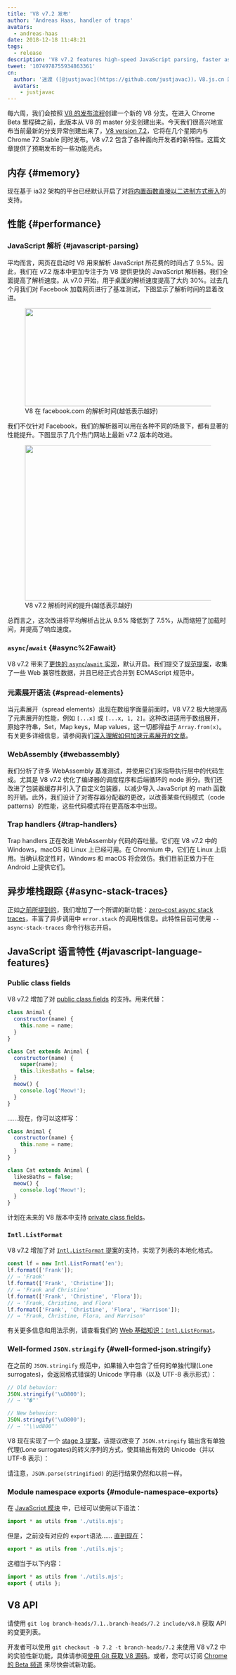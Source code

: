 ```yaml
---
title: 'V8 v7.2 发布'
author: 'Andreas Haas, handler of traps'
avatars:
  - andreas-haas
date: 2018-12-18 11:48:21
tags:
  - release
description: 'V8 v7.2 features high-speed JavaScript parsing, faster async-await, reduced memory consumption on ia32, public class fields, and much more!'
tweet: '1074978755934863361'
cn:
  author: '迷渡 ([@justjavac](https://github.com/justjavac))，V8.js.cn 站长'
  avatars:
    - justjavac
---
```

每六周，我们会按照 [V8 的发布流程](/docs/release-process)创建一个新的 V8 分支。在进入 Chrome Beta 里程碑之前，此版本从 V8 的 master 分支创建出来。今天我们很高兴地宣布当前最新的分支异常创建出来了，[V8 version 7.2](https://chromium.googlesource.com/v8/v8.git/+log/branch-heads/7.2)，它将在几个星期内与 Chrome 72 Stable 同时发布。V8 v7.2 包含了各种面向开发者的新特性。这篇文章提供了预期发布的一些功能亮点。

## 内存 {#memory}

现在基于 ia32 架构的平台已经默认开启了对[将内置函数直接以二进制方式嵌入](/blog/embedded-builtins)的支持。

## 性能 {#performance}

### JavaScript 解析 {#javascript-parsing}

平均而言，网页在启动时 V8 用来解析 JavaScript 所花费的时间占了 9.5%。因此，我们在 v7.2 版本中更加专注于为 V8 提供更快的 JavaScript 解析器。我们全面提高了解析速度。从 v7.0 开始，用于桌面的解析速度提高了大约 30%。过去几个月我们对 Facebook 加载网页进行了基准测试，下图显示了解析时间的显着改进。

<figure>
  <img src="/_img/v8-release-72/facebook-parse-time.png" srcset="/_img/v8-release-72/facebook-parse-time@2x.png 2x" width="1060" height="223" alt="" loading="lazy">
  <figcaption>V8 在 facebook.com 的解析时间(越低表示越好)</figcaption>
</figure>

我们不仅针对 Facebook，我们的解析器可以用在各种不同的场景下，都有显著的性能提升。下图显示了几个热门网站上最新 v7.2 版本的改进。

<figure>
  <img src="/_img/v8-release-72/relative-parse-times.svg" width="861" height="354" alt="" loading="lazy">
  <figcaption>V8 v7.2 解析时间的提升(越低表示越好)</figcaption>
</figure>

总而言之，这次改进将平均解析占比从 9.5% 降低到了 7.5%，从而缩短了加载时间，并提高了响应速度。

### `async`/`await` {#async%2Fawait}

V8 v7.2 带来了[更快的 `async`/`await` 实现](/blog/fast-async#await-under-the-hood)，默认开启。我们提交了[规范提案](https://github.com/tc39/ecma262/pull/1250)，收集了一些 Web 兼容性数据，并且已经正式合并到 ECMAScript 规范中。

### 元素展开语法 {#spread-elements}

当元素展开（spread elements）出现在数组字面量前面时，V8 V7.2 极大地提高了元素展开的性能，例如 `[...x]` 或 `[...x, 1, 2]`。这种改进适用于数组展开，原始字符串，Set，Map keys，Map values，这一切都得益于 `Array.from(x)`。有关更多详细信息，请参阅我们[深入理解如何加速元素展开的文章](/blog/spread-elements)。

### WebAssembly {#webassembly}

我们分析了许多 WebAssembly 基准测试，并使用它们来指导执行层中的代码生成。尤其是 V8 v7.2 优化了编译器的调度程序和后端循环的 node 拆分。我们还改进了包装器缓存并引入了自定义包装器，以减少导入 JavaScript 的 math 函数的开销。此外，我们设计了对寄存器分配器的更改，以改善某些代码模式（code patterns）的性能，这些代码模式将在更高版本中出现。

### Trap handlers {#trap-handlers}

Trap handlers 正在改进 WebAssembly 代码的吞吐量。它们在 V8 v7.2 中的 Windows，macOS 和 Linux 上已经可用。在 Chromium 中，它们在 Linux 上启用。当确认稳定性时，Windows 和 macOS 将会效仿。我们目前正致力于在 Android 上提供它们。

## 异步堆栈跟踪 {#async-stack-traces}

正如[之前所提到的](/blog/fast-async#improved-developer-experience)，我们增加了一个所谓的新功能：[zero-cost async stack traces](https://bit.ly/v8-zero-cost-async-stack-traces)，丰富了异步调用中 `error.stack` 的调用栈信息。此特性目前可使用 `--async-stack-traces` 命令行标志开启。

## JavaScript 语言特性 {#javascript-language-features}

### Public class fields

V8 v7.2 增加了对 [public class fields](/features/class-fields) 的支持。用来代替：

```js
class Animal {
  constructor(name) {
    this.name = name;
  }
}

class Cat extends Animal {
  constructor(name) {
    super(name);
    this.likesBaths = false;
  }
  meow() {
    console.log('Meow!');
  }
}
```

......现在，你可以这样写：

```js
class Animal {
  constructor(name) {
    this.name = name;
  }
}

class Cat extends Animal {
  likesBaths = false;
  meow() {
    console.log('Meow!');
  }
}
```

计划在未来的 V8 版本中支持 [private class fields](/features/class-fields#private-class-fields)。

### `Intl.ListFormat`

V8 v7.2 增加了对 [`Intl.ListFormat` 提案](/features/intl-listformat)的支持，实现了列表的本地化格式。

```js
const lf = new Intl.ListFormat('en');
lf.format(['Frank']);
// → 'Frank'
lf.format(['Frank', 'Christine']);
// → 'Frank and Christine'
lf.format(['Frank', 'Christine', 'Flora']);
// → 'Frank, Christine, and Flora'
lf.format(['Frank', 'Christine', 'Flora', 'Harrison']);
// → 'Frank, Christine, Flora, and Harrison'
```

有关更多信息和用法示例，请查看我们的 [Web 基础知识：`Intl.ListFormat`](/features/intl-listformat)。

### Well-formed `JSON.stringify` {#well-formed-json.stringify}

在之前的 `JSON.stringify` 规范中，如果输入中包含了任何的单独代理(Lone surrogates)，会返回格式错误的 Unicode 字符串（以及 UTF-8 表示形式）：

```js
// Old behavior:
JSON.stringify('\uD800');
// → '"�"'

// New behavior:
JSON.stringify('\uD800');
// → '"\\ud800"'
```

V8 现在实现了一个 [stage 3 提案](/features/well-formed-json-stringify)，该提议改变了 `JSON.stringify` 输出含有单独代理(Lone surrogates)的转义序列的方式，使其输出有效的 Unicode（并以 UTF-8 表示）：

请注意，`JSON.parse(stringified)` 的运行结果仍然和以前一样。

### Module namespace exports {#module-namespace-exports}

在 [JavaScript 模块](/features/modules) 中，已经可以使用以下语法：

```js
import * as utils from './utils.mjs';
```

但是，之前没有对应的 `export`语法...... [直到现在](https://github.com/tc39/proposal-export-ns-from)：

```js
export * as utils from './utils.mjs';
```

这相当于以下内容：

```js
import * as utils from './utils.mjs';
export { utils };
```

## V8 API

请使用 `git log branch-heads/7.1..branch-heads/7.2 include/v8.h` 获取 API 的变更列表。

开发者可以使用 `git checkout -b 7.2 -t branch-heads/7.2` 来使用 V8 v7.2 中的实验性新功能，具体请参阅[使用 Git 获取 V8 源码](/docs/source-code#using-git)。或者，您可以订阅 [Chrome 的 Beta 频道](https://www.google.com/chrome/browser/beta.html) 来尽快尝试新功能。

